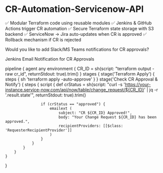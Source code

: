 # CR-Automation-Servicenow-API

✅ Modular Terraform code using reusable modules
✅ Jenkins & GitHub Actions trigger CR automation
✅ Secure Terraform state storage with S3 backend
✅ ServiceNow → Jira auto-updates when CR is approved
✅ Rollback mechanism if CR is rejected

Would you like to add Slack/MS Teams notifications for CR approvals?

Jenkins Email Notification for CR Approvals

pipeline {
    agent any
    environment {
        CR_ID = sh(script: "terraform output -raw cr_id", returnStdout: true).trim()
    }
    stages {
        stage('Terraform Apply') {
            steps {
                sh 'terraform apply -auto-approve'
            }
        }
        stage('Check CR Approval & Notify') {
            steps {
                script {
                    def crStatus = sh(script: "curl -s 'https://your-instance.service-now.com/api/now/table/change_request/${CR_ID}' | jq -r '.result.state'", returnStdout: true).trim()
                    
                    if (crStatus == "approved") {
                        emailext (
                            subject: "CR ${CR_ID} Approved!",
                            body: "Your Change Request ${CR_ID} has been approved.",
                            recipientProviders: [[$class: 'RequesterRecipientProvider']]
                        )
                    }
                }
            }
        }
    }
}


